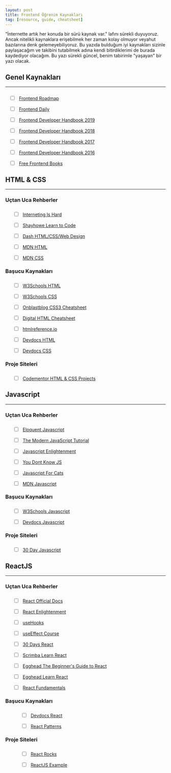 ```yaml
---
layout: post
title: Frontend Öğrenim Kaynakları
tag: [resource, guide, cheatsheet]
---
```


"İnternette artık her konuda bir sürü kaynak var." lafını sürekli duyuyoruz. Ancak nitelikli kaynaklara erişebilmek her
zaman kolay olmuyor veyahut bazılarına denk gelemeyebiliyoruz. Bu yazıda bulduğum iyi kaynakları sizinle paylaşacağım ve
takibini tutabilmek adına kendi bitirdiklerimi de burada kaydediyor olacağım. Bu yazı sürekli güncel, benim tabirimle
"yaşayan" bir yazı olacak.

## Genel Kaynakları

---

<ul style="list-style: none; margin-top: 25px; margin-bottom: 25px;  margin-left: 0;padding: 0 12px;">
    <li style="margin-bottom: 15px;">
        <input type="checkbox" style="margin-right: 10px;" onclick="return false;">
        <a href="https://roadmap.sh/frontend">Frontend Roadmap</a>
        <!-- <p style="margin-top: 10px;"></p> -->
    </li>
    <li style="margin-bottom: 15px;">
        <input type="checkbox" style="margin-right: 10px;" onclick="return false;">
        <a href="https://frontendaily.com/">Frontend Daily</a>
        <!-- <p style="margin-top: 10px;"></p> -->
    </li>
    <li style="margin-bottom: 15px;">
        <input type="checkbox" style="margin-right: 10px;" onclick="return false;">
        <a href="https://frontendmasters.com/books/front-end-handbook/2019/">Frontend Developer Handbook 2019</a>
        <!-- <p style="margin-top: 10px;"></p> -->
    </li>
    <li style="margin-bottom: 15px;">
        <input type="checkbox" style="margin-right: 10px;" onclick="return false;">
        <a href="https://frontendmasters.com/books/front-end-handbook/2018/">Frontend Developer Handbook 2018</a>
        <!-- <p style="margin-top: 10px;"></p> -->
    </li>
    <li style="margin-bottom: 15px;">
        <input type="checkbox" style="margin-right: 10px;" onclick="return false;">
        <a href="https://frontendmasters.com/books/front-end-handbook/2017/">Frontend Developer Handbook 2017</a>
        <!-- <p style="margin-top: 10px;"></p> -->
    </li>
    <li style="margin-bottom: 15px;">
        <input type="checkbox" style="margin-right: 10px;" onclick="return false;">
        <a href="https://frontendmasters.com/books/front-end-handbook/2016/">Frontend Developer Handbook 2016</a>
        <!-- <p style="margin-top: 10px;"></p> -->
    </li>
    <li style="margin-bottom: 15px;">
        <input type="checkbox" style="margin-right: 10px;" onclick="return false;">
        <a href="https://jsbooks.revolunet.com/">Free Frontend Books</a>
        <!-- <p style="margin-top: 10px;"></p> -->
    </li>
</ul>

## HTML & CSS

---

<div class="container-fluid">
    <div class="row">
        <div class="col-12 col-md-6 col-lg-4">
            <h3>Uçtan Uca Rehberler</h3>
            <ul style="list-style: none; margin-top: 25px; margin-left: 0;">
                <li style="margin-bottom: 15px;">
                    <input type="checkbox" style="margin-right: 10px;" onclick="return false;">
                    <a href="https://www.internetingishard.com/html-and-css/">Interneting Is Hard</a>
                    <!-- <p style="margin-top: 10px;"></p> -->
                </li>
                <li style="margin-bottom: 15px;">
                    <input type="checkbox" style="margin-right: 10px;" onclick="return false;">
                    <a href="https://learn.shayhowe.com/">Shayhowe Learn to Code</a>
                    <!-- <p style="margin-top: 10px;"></p> -->
                </li>
                <li style="margin-bottom: 15px;">
                    <input type="checkbox" style="margin-right: 10px;" onclick="return false;">
                    <a href="https://dash.generalassemb.ly/projects">Dash HTML/CSS/Web Design</a>
                    <!-- <p style="margin-top: 10px;"></p> -->
                </li>
                <li style="margin-bottom: 15px;">
                    <input type="checkbox" style="margin-right: 10px;" onclick="return false;">
                    <a href="https://developer.mozilla.org/en-US/docs/Learn/HTML">MDN HTML</a>
                    <!-- <p style="margin-top: 10px;"></p> -->
                </li>
                <li style="margin-bottom: 15px;">
                    <input type="checkbox" style="margin-right: 10px;" onclick="return false;">
                    <a href="https://developer.mozilla.org/en-US/docs/Learn/CSS">MDN CSS</a>
                    <!-- <p style="margin-top: 10px;"></p> -->
                </li>
            </ul>
        </div>
        <div class="col-12 col-md-6 col-lg-4">
            <h3>Başucu Kaynakları</h3>
            <ul style="list-style: none; margin-top: 25px; margin-left: 0;">
                <li style="margin-bottom: 15px;">
                    <input type="checkbox" style="margin-right: 10px;" onclick="return false;">
                    <a href="https://www.w3schools.com/html/default.asp">W3Schools HTML</a>
                    <!-- <p style="margin-top: 10px;"></p> -->
                </li>
                <li style="margin-bottom: 15px;">
                    <input type="checkbox" style="margin-right: 10px;" onclick="return false;">
                    <a href="https://www.w3schools.com/css/default.asp">W3Schools CSS</a>
                    <!-- <p style="margin-top: 10px;"></p> -->
                </li>
                <li style="margin-bottom: 15px;">
                    <input type="checkbox" style="margin-right: 10px;" onclick="return false;">
                    <a href="https://www.onblastblog.com/wp-content/uploads/2017/01/CSS3-Cheat-Sheet.pdf">Onblastblog
                        CSS3
                        Cheatsheet</a>
                    <!-- <p style="margin-top: 10px;"></p> -->
                </li>
                <li style="margin-bottom: 15px;">
                    <input type="checkbox" style="margin-right: 10px;" onclick="return false;">
                    <a href="https://digital.com/tools/html-cheatsheet/">Digital HTML Cheatsheet</a>
                    <!-- <p style="margin-top: 10px;"></p> -->
                </li>
                <li style="margin-bottom: 15px;">
                    <input type="checkbox" style="margin-right: 10px;" onclick="return false;">
                    <a href="https://htmlreference.io/">htmlreference.io</a>
                    <!-- <p style="margin-top: 10px;"></p> -->
                </li>
                <li style="margin-bottom: 15px;">
                    <input type="checkbox" style="margin-right: 10px;" onclick="return false;">
                    <a href="https://devdocs.io/html/">Devdocs HTML</a>
                    <!-- <p style="margin-top: 10px;"></p> -->
                </li>
                <li style="margin-bottom: 15px;">
                    <input type="checkbox" style="margin-right: 10px;" onclick="return false;">
                    <a href="https://devdocs.io/css/">Devdocs CSS</a>
                    <!-- <p style="margin-top: 10px;"></p> -->
                </li>
            </ul>
        </div>
        <div class="col-12 col-md-6 col-lg-4">
            <h3>Proje Siteleri</h3>
            <ul style="list-style: none; margin-top: 25px; margin-left: 0;">
                <li style="margin-bottom: 15px;">
                    <input type="checkbox" style="margin-right: 10px;" onclick="return false;">
                    <a href="https://www.codementor.io/projects/html_css">Codementor HTML & CSS Projects</a>
                    <!-- <p style="margin-top: 10px;"></p> -->
                </li>
            </ul>
        </div>
    </div>
</div>

## Javascript

---

<div class="container-fluid">
    <div class="row">
        <div class="col-12 col-md-6 col-lg-4">
            <h3>Uçtan Uca Rehberler</h3>
            <ul style="list-style: none; list-style-position: outside; margin-top: 25px; margin-left: 0;">
                <li style="margin-bottom: 15px;">
                    <input type="checkbox" style="margin-right: 10px;" onclick="return false;">
                    <a href="https://eloquentjavascript.net/">Eloquent Javascript</a>
                    <!-- <p style="margin-top: 10px;"></p> -->
                </li>
                <li style="margin-bottom: 15px;">
                    <input type="checkbox" style="margin-right: 10px;" onclick="return false;">
                    <a href="https://javascript.info/">The Modern JavaScript Tutorial</a>
                    <!-- <p style="margin-top: 10px;"></p> -->
                </li>
                <li style="margin-bottom: 15px;">
                    <input type="checkbox" style="margin-right: 10px;" onclick="return false;">
                    <a href="https://frontendmasters.com/books/javascript-enlightenment/">Javascript Enlightenment</a>
                    <!-- <p style="margin-top: 10px;"></p> -->
                </li>
                <li style="margin-bottom: 15px;">
                    <input type="checkbox" style="margin-right: 10px;" onclick="return false;">
                    <a href="https://github.com/getify/You-Dont-Know-JS">You Dont Know JS</a>
                    <!-- <p style="margin-top: 10px;"></p> -->
                </li>
                <li style="margin-bottom: 15px;">
                    <input type="checkbox" style="margin-right: 10px;" onclick="return false;">
                    <a href="http://jsforcats.com/">Javascript For Cats</a>
                    <!-- <p style="margin-top: 10px;"></p> -->
                </li>
                <li style="margin-bottom: 15px;">
                    <input type="checkbox" style="margin-right: 10px;" onclick="return false;">
                    <a href="https://developer.mozilla.org/en-US/docs/Web/JavaScript">MDN Javascript</a>
                    <!-- <p style="margin-top: 10px;"></p> -->
                </li>
            </ul>
        </div>
        <div class="col-12 col-md-6 col-lg-4">
            <h3>Başucu Kaynakları</h3>
            <ul style="list-style: none; margin-top: 25px; margin-left: 0;">
                <li style="margin-bottom: 15px;">
                    <input type="checkbox" style="margin-right: 10px;" onclick="return false;">
                    <a href="https://www.w3schools.com/JSREF/default.asp">W3Schools Javascript</a>
                    <!-- <p style="margin-top: 10px;"></p> -->
                </li>
                <li style="margin-bottom: 15px;">
                    <input type="checkbox" style="margin-right: 10px;" onclick="return false;">
                    <a href="https://devdocs.io/javascript/">Devdocs Javascript</a>
                    <!-- <p style="margin-top: 10px;"></p> -->
                </li>
            </ul>
        </div>
        <div class="col-12 col-md-6 col-lg-4">
            <h3>Proje Siteleri</h3>
            <ul style="list-style: none; margin-top: 25px; margin-left: 0;">
                <li style="margin-bottom: 15px;">
                    <input type="checkbox" style="margin-right: 10px;" onclick="return false;">
                    <a href="https://javascript30.com/">30 Day Javascript</a>
                    <!-- <p style="margin-top: 10px;"></p> -->
                </li>
            </ul>
        </div>
    </div>
</div>

## ReactJS

---

<div class="container-fluid">
    <div class="row">
        <div class="col-12 col-md-6 col-lg-4">
            <h3>Uçtan Uca Rehberler</h3>
            <ul style="list-style: none; margin-top: 25px; margin-left: 0;">
                <li style="margin-bottom: 15px;">
                    <input type="checkbox" style="margin-right: 10px;" onclick="return false;">
                    <a href="https://tr.reactjs.org/">React Official Docs</a>
                    <!-- <p style="margin-top: 10px;"></p> -->
                </li>
                <li style="margin-bottom: 15px;">
                    <input type="checkbox" style="margin-right: 10px;" onclick="return false;">
                    <a href="https://www.reactenlightenment.com/">React Enlightenment</a>
                    <!-- <p style="margin-top: 10px;"></p> -->
                </li>
                <li style="margin-bottom: 15px;">
                    <input type="checkbox" style="margin-right: 10px;" onclick="return false;">
                    <a href="https://usehooks.com/">useHooks</a>
                    <!-- <p style="margin-top: 10px;"></p> -->
                </li>
                <li style="margin-bottom: 15px;">
                    <input type="checkbox" style="margin-right: 10px;" onclick="return false;">
                    <a href="https://maxrozen.com/courses">useEffect Course</a>
                    <!-- <p style="margin-top: 10px;"></p> -->
                </li>
                <li style="margin-bottom: 15px;">
                    <input type="checkbox" style="margin-right: 10px;" onclick="return false;">
                    <a href="https://github.com/Asabeneh/30-Days-Of-React">30 Days React</a>
                    <!-- <p style="margin-top: 10px;"></p> -->
                </li>
                <li style="margin-bottom: 15px;">
                    <input type="checkbox" style="margin-right: 10px;" onclick="return false;">
                    <a href="https://scrimba.com/learn/learnreact">Scrimba Learn React</a>
                    <!-- <p style="margin-top: 10px;"></p> -->
                </li>
                <li style="margin-bottom: 15px;">
                    <input type="checkbox" style="margin-right: 10px;" onclick="return false;">
                    <a href="https://egghead.io/courses/the-beginner-s-guide-to-react">Egghead The Beginner's Guide to
                        React</a>
                    <!-- <p style="margin-top: 10px;"></p> -->
                </li>
                <li style="margin-bottom: 15px;">
                    <input type="checkbox" style="margin-right: 10px;" onclick="return false;">
                    <a href="https://egghead.io/courses/start-learning-react">Egghead Learn React</a>
                    <!-- <p style="margin-top: 10px;"></p> -->
                </li>
                <li style="margin-bottom: 15px;">
                    <input type="checkbox" style="margin-right: 10px;" onclick="return false;">
                    <a href="https://frontarm.com/courses/react-fundamentals/">React Fundamentals</a>
                    <!-- <p style="margin-top: 10px;"></p> -->
                </li>
            </ul>
        </div>
        <div class="col-12 col-md-6 col-lg-4">
            <h3>Başucu Kaynakları</h3>
            <ul style="list-style: none; margin-top: 25px; margin-left: 25px;">
                <li style="margin-bottom: 15px;">
                    <input type="checkbox" style="margin-right: 10px;" onclick="return false;">
                    <a href="https://devdocs.io/react/">Devdocs React</a>
                    <!-- <p style="margin-top: 10px;"></p> -->
                </li>
                <li style="margin-bottom: 15px;">
                    <input type="checkbox" style="margin-right: 10px;" onclick="return false;">
                    <a href="https://reactpatterns.com">React Patterns</a>
                    <!-- <p style="margin-top: 10px;"></p> -->
                </li>
            </ul>
        </div>
        <div class="col-12 col-md-6 col-lg-4">
            <h3>Proje Siteleri</h3>
            <ul style="list-style: none; margin-top: 25px; margin-left: 25px;">
                <li style="margin-bottom: 15px;">
                    <input type="checkbox" style="margin-right: 10px;" onclick="return false;">
                    <a href="https://react.rocks/">React Rocks</a>
                    <!-- <p style="margin-top: 10px;"></p> -->
                </li>
                <li style="margin-bottom: 15px;">
                    <input type="checkbox" style="margin-right: 10px;" onclick="return false;">
                    <a href="https://reactjsexample.com/">ReactJS Example</a>
                    <!-- <p style="margin-top: 10px;"></p> -->
                </li>
            </ul>
        </div>
    </div>
</div>
